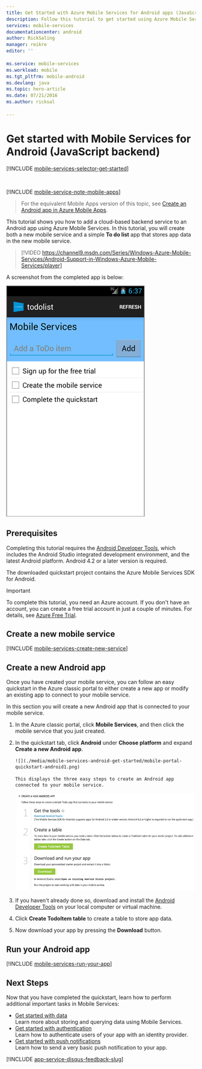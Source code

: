 ```yaml
---
title: Get Started with Azure Mobile Services for Android apps (JavaScript backend)
description: Follow this tutorial to get started using Azure Mobile Services for Android development (JavaScript backend).
services: mobile-services
documentationcenter: android
author: RickSaling
manager: reikre
editor: ''

ms.service: mobile-services
ms.workload: mobile
ms.tgt_pltfrm: mobile-android
ms.devlang: java
ms.topic: hero-article
ms.date: 07/21/2016
ms.author: ricksal

---
```

# Get started with Mobile Services for Android  (JavaScript backend)
[!INCLUDE [mobile-services-selector-get-started](../../includes/mobile-services-selector-get-started.md)]

&nbsp;

[!INCLUDE [mobile-service-note-mobile-apps](../../includes/mobile-services-note-mobile-apps.md)]

> For the equivalent Mobile Apps version of this topic, see [Create an Android app in Azure Mobile Apps](../app-service-mobile/app-service-mobile-android-get-started.md).
> 
> 

This tutorial shows you how to add a cloud-based backend service to an Android app using Azure Mobile Services. In this tutorial, you will create both a new mobile service and a simple **To do list** app that stores app data in the new mobile service.

> [!VIDEO https://channel9.msdn.com/Series/Windows-Azure-Mobile-Services/Android-Support-in-Windows-Azure-Mobile-Services/player]
> 
> 

A screenshot from the completed app is below:

![](./media/mobile-services-android-get-started/mobile-quickstart-completed-android.png)

## Prerequisites
Completing this tutorial requires the [Android Developer Tools](https://developer.android.com/sdk/index.html), which includes the Android Studio integrated development environment, and the latest Android platform. Android 4.2 or a later version is required.

The downloaded quickstart project contains the Azure Mobile Services SDK for Android.

> [!IMPORTANT]
> To complete this tutorial, you need an Azure account. If you don't have an account, you can create a free trial account in just a couple of minutes. For details, see [Azure Free Trial](https://azure.microsoft.com/pricing/free-trial/?WT.mc_id=AE564AB28).
> 
> 

## Create a new mobile service
[!INCLUDE [mobile-services-create-new-service](../../includes/mobile-services-create-new-service.md)]

## Create a new Android app
Once you have created your mobile service, you can follow an easy quickstart in the Azure classic portal to either create a new app or modify an existing app to connect to your mobile service.

In this section you will create a new Android app that is connected to your mobile service.

1. In the Azure classic portal, click **Mobile Services**, and then click the mobile service that you just created.
2. In the quickstart tab, click **Android** under **Choose platform** and expand **Create a new Android app**.
   
       ![](./media/mobile-services-android-get-started/mobile-portal-quickstart-android1.png)
   
       This displays the three easy steps to create an Android app connected to your mobile service.
   
      ![](./media/mobile-services-android-get-started/mobile-quickstart-steps-android-AS.png)
3. If you haven't already done so, download and install the [Android Developer Tools](https://go.microsoft.com/fwLink/p/?LinkID=280125) on your local computer or virtual machine.
4. Click **Create TodoItem table** to create a table to store app data.
5. Now download your app by pressing the **Download** button.

## Run your Android app
[!INCLUDE [mobile-services-run-your-app](../../includes/mobile-services-android-get-started.md)]

## <a name="next-steps"> </a>Next Steps
Now that you have completed the quickstart, learn how to perform additional important tasks in Mobile Services:

* [Get started with data]
  <br/>Learn more about storing and querying data using Mobile Services.
* [Get started with authentication]
  <br/>Learn how to authenticate users of your app with an identity provider.
* [Get started with push notifications]
  <br/>Learn how to send a very basic push notification to your app.

[!INCLUDE [app-service-disqus-feedback-slug](../../includes/app-service-disqus-feedback-slug.md)]

<!-- URLs. -->
[Get started (Eclipse)]: mobile-services-android-get-started-ec.md
[Get started with data]: mobile-services-android-get-started-data.md
[Get started with authentication]: mobile-services-android-get-started-users.md
[Get started with push notifications]: mobile-services-javascript-backend-android-get-started-push.md
[Mobile Services Android SDK]: https://go.microsoft.com/fwLink/p/?LinkID=266533


